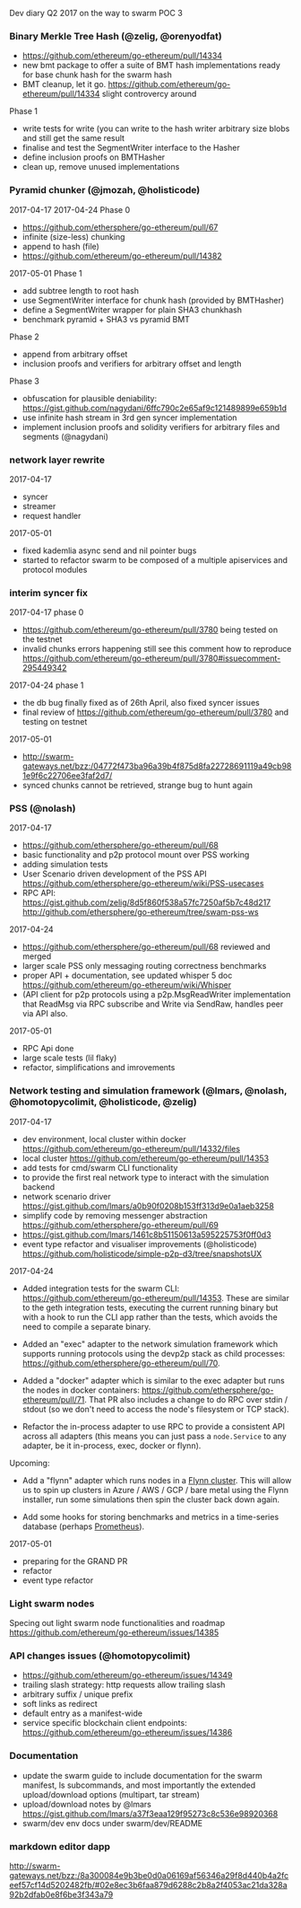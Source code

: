 Dev diary Q2 2017 on the way to swarm POC 3 

### Binary Merkle Tree Hash (@zelig, @orenyodfat)

* https://github.com/ethereum/go-ethereum/pull/14334
* new bmt package to offer a suite of BMT hash implementations ready for base chunk hash for the swarm hash 
* BMT cleanup, let it go. https://github.com/ethereum/go-ethereum/pull/14334 slight controvercy around 

Phase 1
* write tests for write (you can write to the hash writer arbitrary size blobs and still get the same result
* finalise and test the SegmentWriter interface to the Hasher
* define inclusion proofs on BMTHasher
* clean up, remove unused implementations

### Pyramid chunker (@jmozah, @holisticode)

2017-04-17
2017-04-24
Phase 0
* https://github.com/ethersphere/go-ethereum/pull/67
* infinite (size-less) chunking
* append to hash (file)
* https://github.com/ethereum/go-ethereum/pull/14382

2017-05-01
Phase 1
* add subtree length to root hash 
* use SegmentWriter interface for chunk hash (provided by BMTHasher)
* define a SegmentWriter wrapper for plain SHA3 chunkhash
* benchmark pyramid + SHA3 vs pyramid BMT

Phase 2
* append from arbitrary offset
* inclusion proofs and verifiers for arbitrary offset and length 

Phase 3
* obfuscation for plausible deniability: https://gist.github.com/nagydani/6ffc790c2e65af9c121489899e659b1d
* use infinite hash stream in 3rd gen syncer implementation 
* implement inclusion proofs and solidity verifiers for arbitrary files and segments (@nagydani)

### network layer rewrite
2017-04-17
* syncer
* streamer
* request handler

2017-05-01
* fixed kademlia async send and nil pointer bugs
* started to refactor swarm to be composed of a multiple apiservices and protocol modules


### interim syncer fix

2017-04-17
phase 0
* https://github.com/ethereum/go-ethereum/pull/3780 being tested on the testnet
* invalid chunks errors happening still see this comment  how to reproduce https://github.com/ethereum/go-ethereum/pull/3780#issuecomment-295449342

2017-04-24
phase 1
* the db bug finally fixed as of 26th April, also fixed syncer issues
* final review of https://github.com/ethereum/go-ethereum/pull/3780 and testing on testnet

2017-05-01
* http://swarm-gateways.net/bzz:/04772f473ba96a39b4f875d8fa22728691119a49cb981e9f6c22706ee3faf2d7/
* synced chunks cannot be retrieved, strange bug to hunt again

### PSS (@nolash)

2017-04-17
* https://github.com/ethersphere/go-ethereum/pull/68
* basic functionality and p2p protocol mount over PSS working
* adding simulation tests
* User Scenario driven development of the PSS API https://github.com/ethersphere/go-ethereum/wiki/PSS-usecases
* RPC API: https://gist.github.com/zelig/8d5f860f538a57fc7250af5b7c48d217 http://github.com/ethersphere/go-ethereum/tree/swam-pss-ws

2017-04-24
* https://github.com/ethersphere/go-ethereum/pull/68 reviewed and merged
* larger scale PSS only messaging routing correctness benchmarks
* proper API + documentation, see updated whisper 5 doc  https://github.com/ethereum/go-ethereum/wiki/Whisper
* (API client for p2p protocols using a p2p.MsgReadWriter implementation that ReadMsg via RPC subscribe and Write via SendRaw, handles peer via API also.

2017-05-01
* RPC Api done
* large scale tests (lil flaky)
* refactor, simplifications and imrovements

### Network testing and simulation framework (@lmars, @nolash, @homotopycolimit, @holisticode, @zelig)

2017-04-17
* dev environment, local cluster within docker https://github.com/ethereum/go-ethereum/pull/14332/files
* local cluster https://github.com/ethereum/go-ethereum/pull/14353 
* add tests for cmd/swarm CLI functionality
* to provide the first real network type to interact with the simulation backend
* network scenario driver https://gist.github.com/lmars/a0b90f0208b153ff313d9e0a1aeb3258
* simplify code by removing messenger abstraction https://github.com/ethersphere/go-ethereum/pull/69
* https://gist.github.com/lmars/1461c8b51150613a595225753f0ff0d3
* event type refactor and visualiser improvements (@holisticode) https://github.com/holisticode/simple-p2p-d3/tree/snapshotsUX

2017-04-24
* Added integration tests for the swarm CLI: https://github.com/ethereum/go-ethereum/pull/14353.
  These are similar to the geth integration tests, executing the current running binary but with
  a hook to run the CLI app rather than the tests, which avoids the need to compile a separate
  binary.

* Added an "exec" adapter to the network simulation framework which supports running protocols
  using the devp2p stack as child processes: https://github.com/ethersphere/go-ethereum/pull/70.

* Added a "docker" adapter which is similar to the exec adapter but runs the nodes in
  docker containers: https://github.com/ethersphere/go-ethereum/pull/71.
  That PR also includes a change to do RPC over stdin / stdout (so we don't need to access the
  node's filesystem or TCP stack).
* Refactor the in-process adapter to use RPC to provide a consistent API across all adapters
  (this means you can just pass a `node.Service` to any adapter, be it in-process, exec, docker
  or flynn).

Upcoming:

* Add a "flynn" adapter which runs nodes in a [Flynn cluster](https://flynn.io/). This will allow
  us to spin up clusters in Azure / AWS / GCP / bare metal using the Flynn installer, run some
  simulations then spin the cluster back down again.

* Add some hooks for storing benchmarks and metrics in a time-series database (perhaps
  [Prometheus](https://prometheus.io/)).

2017-05-01
* preparing for the GRAND PR 
* refactor
* event type  refactor

### Light swarm nodes

Specing out light swarm node functionalities and roadmap
https://github.com/ethereum/go-ethereum/issues/14385

### API changes issues  (@homotopycolimit)

* https://github.com/ethereum/go-ethereum/issues/14349
* trailing slash strategy: http requests allow trailing slash
* arbitrary suffix / unique prefix 
* soft links as redirect 
* default entry as a manifest-wide 
* service specific blockchain client endpoints: https://github.com/ethereum/go-ethereum/issues/14386

### Documentation

* update the swarm guide to include documentation for the swarm manifest, ls subcommands, and most importantly the extended upload/download options (multipart, tar stream) 
* upload/download notes by @lmars https://gist.github.com/lmars/a37f3eaa129f95273c8c536e98920368
* swarm/dev env docs under swarm/dev/README

### markdown editor dapp

http://swarm-gateways.net/bzz:/8a300084e9b3be0d0a06169af56346a29f8d440b4a2fceef57cf14d5202482fb/#02e8ec3b6faa879d6288c2b8a2f4053ac21da328a92b2dfab0e8f6be3f343a79